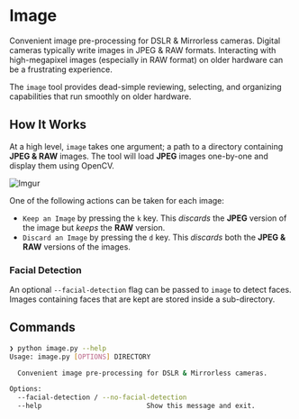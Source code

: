 # Image

Convenient image pre-processing for DSLR & Mirrorless cameras. Digital cameras typically write images in JPEG & RAW formats. Interacting with high-megapixel images (especially in RAW format) on older hardware can be a frustrating experience.

The `image` tool provides dead-simple reviewing, selecting, and organizing capabilities that run smoothly on older hardware.

## How It Works

At a high level, `image` takes one argument; a path to a directory containing __JPEG & RAW__ images. The tool will load __JPEG__ images one-by-one and display them using OpenCV. 

![Imgur](https://i.imgur.com/uBNRBRI.png)

One of the following actions can be taken for each image:

- `Keep an Image` by pressing the `k` key. This _discards_ the __JPEG__ version of the image but _keeps_ the __RAW__ version.
- `Discard an Image` by pressing the `d` key. This _discards_ both the __JPEG & RAW__ versions of the images.

### Facial Detection

An optional `--facial-detection` flag can be passed to `image` to detect faces. Images containing faces that are kept are stored inside a sub-directory.

## Commands

```bash
❯ python image.py --help
Usage: image.py [OPTIONS] DIRECTORY

  Convenient image pre-processing for DSLR & Mirrorless cameras.

Options:
  --facial-detection / --no-facial-detection
  --help                          Show this message and exit.
```